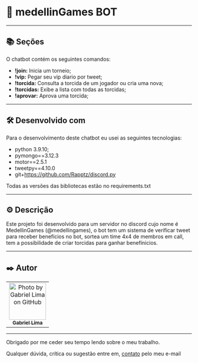 # 🤖 medellinGames BOT

---

## 📚 Seções

O chatbot contém os seguintes comandos:

- **!join:** Inicia um torneio;
- **!vip:** Pegar seu vip diario por tweet;
- **!torcida:** Consulta a torcida de um jogador ou cria uma nova;
- **!torcidas:** Exibe a lista com todas as torcidas;
- **!aprovar:** Aprova uma torcida;

---

## 🛠️ Desenvolvido com

Para o desenvolvimento deste chatbot eu usei as seguintes tecnologias:

- python 3.9.10;
- pymongo==3.12.3
- motor==2.5.1
- tweetpy==4.10.0
- git+https://github.com/Rapptz/discord.py


Todas as versões das bibliotecas estão no requirements.txt

---

## ⚙️ Descrição

Este projeto foi desenvolvido para um servidor no discord cujo nome é MedellinGames (@medellingames), o bot tem um sistema de verificar tweet para receber benefícios no bot, sortea um time 4x4 de membros em call, tem a possibilidade de criar torcidas para ganhar benefínicios.

---

## ✒️ Autor

<table>
  <tr>
    <td align="center">
      <a href="https://github.com/Gabriellimmaa">
        <img src="https://avatars3.githubusercontent.com/u/42157830" width="100px;" alt="Photo by Gabriel Lima on GitHub"/><br>
        <sub>
          <b>Gabriel Lima</b>
        </sub>
      </a>
    </td>
  </tr>
</table>

---

Obrigado por me ceder seu tempo lendo sobre o meu trabalho.

Qualquer dúvida, crítica ou sugestão entre em, <a href="mailto:gabriellimamoraes@gmail.com/">contato</a> pelo meu e-mail
